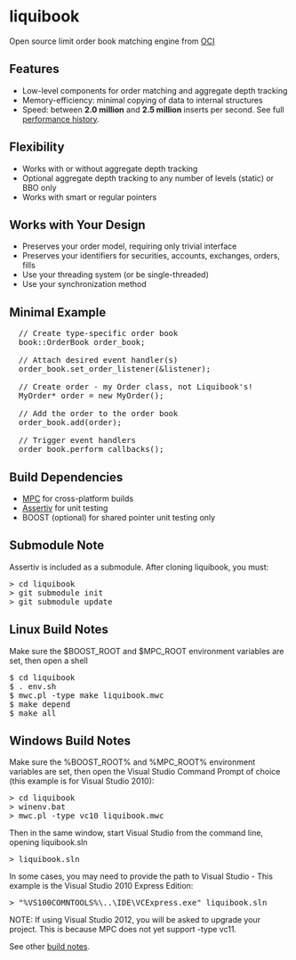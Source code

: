 liquibook
=========

Open source limit order book matching engine from [OCI](http://ociweb.com)

## Features
* Low-level components for order matching and aggregate depth tracking
* Memory-efficiency: minimal copying of data to internal structures
* Speed: between __2.0 million__ and __2.5 million__ inserts per second.  See full [performance history](PERFORMANCE.md).

## Flexibility
* Works with or without aggregate depth tracking
* Optional aggregate depth tracking to any number of levels (static) or BBO only
* Works with smart or regular pointers

## Works with Your Design
* Preserves your order model, requiring only trivial interface
* Preserves your identifiers for securities, accounts, exchanges, orders, fills
* Use your threading system (or be single-threaded)
* Use your synchronization method

Minimal Example
---------------
<pre>
  // Create type-specific order book
  book::OrderBook<MyOrder*> order_book;

  // Attach desired event handler(s)
  order_book.set_order_listener(&amp;listener);

  // Create order - my Order class, not Liquibook's!
  MyOrder* order = new MyOrder();

  // Add the order to the order book
  order_book.add(order);

  // Trigger event handlers
  order_book.perform_callbacks();
</pre>

Build Dependencies
------------------

* [MPC](http://www.ociweb.com/products/mpc) for cross-platform builds
* [Assertiv](https://github.com/iamtheschmitzer/assertiv) for unit testing
* BOOST (optional) for shared pointer unit testing only

## Submodule Note

Assertiv is included as a submodule.  After cloning liquibook, you must:

<pre>
> cd liquibook
> git submodule init
> git submodule update
</pre>

## Linux Build Notes

Make sure the $BOOST_ROOT and $MPC_ROOT environment variables are set, then open a shell

<pre>
$ cd liquibook
$ . env.sh
$ mwc.pl -type make liquibook.mwc
$ make depend
$ make all
</pre>

## Windows Build Notes

Make sure the %BOOST_ROOT% and %MPC_ROOT% environment variables are set, then open the Visual Studio Command Prompt of choice (this example is for Visual Studio 2010):
<pre>
> cd liquibook
> winenv.bat
> mwc.pl -type vc10 liquibook.mwc
</pre>

Then in the same window, start Visual Studio from the command line, opening liquibook.sln
<pre>
> liquibook.sln
</pre>
In some cases, you may need to provide the path to Visual Studio - This example is the Visual Studio 2010 Express Edition:
<pre>
> "%VS100COMNTOOLS%\..\IDE\VCExpress.exe" liquibook.sln
</pre>

NOTE: If using Visual Studio 2012, you will be asked to upgrade your project.  This is because MPC does not yet support -type vc11.

See other [build notes](BUILD_NOTES.md).
